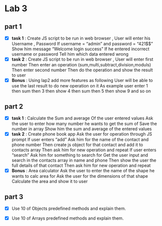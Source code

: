# Lab 3 
## part 1 
- [x] **task 1** : Create JS script to be run in web browser ,
User will enter his Username , Password
If username = “admin” and password = “421$$”
Show him message “Welcome login success”
If he entered incorrect username or password
Tell him which data entered wrong
- [x] **task 2** : Create JS script to be run in web browser ,
User will enter first number
Then enter an operation (sum,multi,subtract,division,moduls)
Then enter second number
Then do the operation and show the result to user 
- [x] **Bonus** : Using lap2 add more features as following
User will be able to use the last result to do new operation on it
As example user enter 1 then sum then 3 then show 4 then sum then 5 then show 9 and so on

## part 2 
- [x] **task 1** : Calculate the Sum and average Of the user entered values
Ask the user to enter how many number he wants to get the sum of
Save the number in array
Show him the sum and average of the entered values
- [x] **task 2** : Create phone book app
Ask the user for operation through JS prompt
If user enters “add”
Ask him for the name of the contact and phone number
Then create js object for that contact and add it to contacts array
Then ask him for new operation and repeat
If user enters “search”
Ask him for something to search for
Get the user input and search in the contacts array in name and phone
Then show the user the full details of that contact
Then ask him for new operation and repeat
- [x] **Bonus** : Area calculator
Ask the user to enter the name of the shape he wants to calc area for
Ask the user for the dimensions of that shape
Calculate the area and show it to user

## part 3 
- [x] Use 10 of Objects predefined methods and explain them.
- [x] Use 10 of Arrays predefined methods and explain them.

